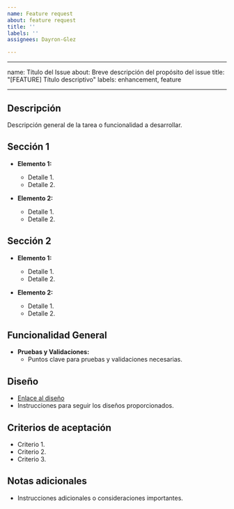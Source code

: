 ```yaml
---
name: Feature request
about: feature request
title: ''
labels: ''
assignees: Dayron-Glez

---
```


---
name: Título del Issue
about: Breve descripción del propósito del issue
title: "[FEATURE] Título descriptivo"
labels: enhancement, feature

---

## Descripción
Descripción general de la tarea o funcionalidad a desarrollar.

## Sección 1

- **Elemento 1:**
  - Detalle 1.
  - Detalle 2.

- **Elemento 2:**
  - Detalle 1.
  - Detalle 2.

## Sección 2

- **Elemento 1:**
  - Detalle 1.
  - Detalle 2.

- **Elemento 2:**
  - Detalle 1.
  - Detalle 2.

## Funcionalidad General

- **Pruebas y Validaciones:**
  - Puntos clave para pruebas y validaciones necesarias.

## Diseño
- [Enlace al diseño](#)
- Instrucciones para seguir los diseños proporcionados.

## Criterios de aceptación
- Criterio 1.
- Criterio 2.
- Criterio 3.

## Notas adicionales
- Instrucciones adicionales o consideraciones importantes.
